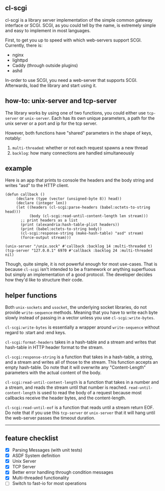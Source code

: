 ## cl-scgi
cl-scgi is a library server implementation of the simple common gateway interface or SCGI. SCGI, as you could tell by the name, is extremely simple and easy to implement in most languages.

First, to get you up to speed with which web-servers support SCGI. Currently, there is:
- nginx
- lighttpd
- Caddy (through outside plugins)
- ashd

In-order to use SCGI, you need a web-server that supports SCGI. Afterwards, load the library and start using it.

## how-to: unix-server and tcp-server
The library works by using one of two functions, you could either use `tcp-server` or `unix-server`. Each has its own unique parameters, a path for the unix server or a port and ip for the tcp server.

However, both functions have "shared" parameters in the shape of keys, notably:
1. `multi-threaded`: whether or not each request spawns a new thread
2. `backlog`: how many connections are handled simultaneously

## example
Here is an app that prints to console the headers and the body string and writes "asd" to the HTTP client.
```common-lisp
(defun callback ()
     (declare (type (vector (unsigned-byte 8)) head))
     (declare (integer len))
     (let ((headers (cl-scgi:parse-headers (babel:octets-to-string head)))
           (body (cl-scgi:read-until-content-length len stream)))
       ;; print headers as a list
       (print (alexandria:hash-table-plist headers))
       (print (babel:octets-to-string body))
       (cl-scgi:response-string (make-hash-table) "asd" stream)
       (force-output stream)))

(unix-server "/unix.sock" #'callback :backlog 14 :multi-threaded t)
(tcp-server "127.0.0.1" 6970 #'callback :backlog 24 :multi-threaded nil)
```

Though, quite simple, it is not powerful enough for most use-cases. That is because `cl-scgi` isn't intended to be a framework or anything superfluous but simply an implementation of a good protocol. The developer decides how they'd like to structure their code.

## helper functions
Both `unix-sockets` and `usocket`, the underlying socket libraries, do not provide `write-sequence` methods. Meaning that you have to write each byte slowly instead of passing in a vector unless you use `cl-scgi:write-bytes`.

`cl-scgi:write-bytes` is essentially a wrapper around `write-sequence` without regard to :start and :end keys.

`cl-scgi:format-headers` takes in a hash-table and a stream and writes that hash-table in HTTP header format to the stream.

`cl-scgi:response-string` is a function that takes in a hash-table, a string, and a stream and writes all of those to the stream. This function accepts an empty hash-table. Do note that it will overwrite any "Content-Length" parameters with the actual content of the body.

`cl-scgi:read-until-content-length` is a function that takes in a number and a stream, and reads the stream until that number is reached. `read-until-content-length` is used to read the body of a request because most callbacks receive the header bytes, and the content-length.

`cl-scgi:read-until-eof` is a function that reads until a stream return EOF. Do note that if you use this `tcp-server` or `unix-server` that it will hang until the web-server passes the timeout duration.

---

## feature checklist
- [x] Parsing Messages (with unit tests)
- [x] ASDF System definition
- [x] Unix Server
- [x] TCP Server
- [x] Better error handling through condition messages
- [x] Multi-threaded functionality
- [ ] Switch to fast-io for most operations
